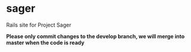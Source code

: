 sager
=====

Rails site for Project Sager

**Please only commit changes to the develop branch, we will merge into master when the code is ready**
